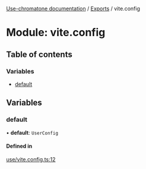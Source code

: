 [Use-chromatone documentation](../README.md) / [Exports](../modules.md) / vite.config

# Module: vite.config

## Table of contents

### Variables

- [default](vite_config.md#default)

## Variables

### default

• **default**: `UserConfig`

#### Defined in

[use/vite.config.ts:12](https://github.com/chromatone/chromatone.center/blob/a50ab21b4/use/vite.config.ts#L12)
